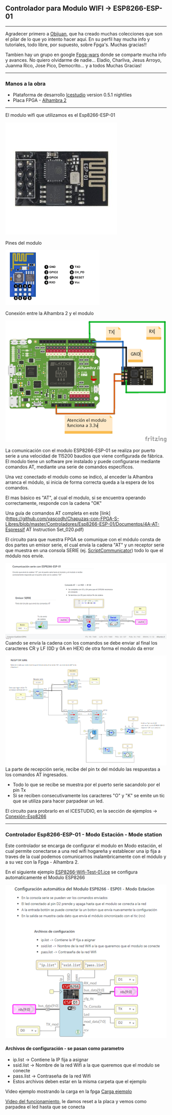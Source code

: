 ## Controlador para Modulo WIFI -> ESP8266-ESP-01  ##
***
Agradecer primero a [Obijuan](https://github.com/Obijuan), que ha creado muchas colecciones que son el pilar de lo que yo intento hacer aquí. En su perfil hay mucha info y tutoriales, todo libre, por supuesto, sobre Fpga's. Muchas gracias!!

Tambien hay un grupo en google [Fpga-wars](https://groups.google.com/forum/#!forum/fpga-wars-explorando-el-lado-libre) donde se comparte mucha info y avances. No quiero olvidarme de nadie... Eladio, Charliva, Jesus Arroyo, Juanma Rico, Jose Pico, Democrito... y a todos
Muchas Gracias!
***
### Manos a la obra
+ Plataforma de desarrollo [Icestudio](https://icestudio.io/)  version 0.5.1 nightlies
+ Placa FPGA - [Alhambra 2](https://github.com/FPGAwars/Alhambra-II-FPGA)

***
El modulo wifi que utilizamos es el Esp8266-ESP-01

![Esp8266](https://github.com/vascodh/Chapuzas-con-FPGA-S-Libres/blob/master/Controladores/Esp8266-ESP-01/Documentos/ESP-01-ESP8266.jpg)

Pines del modulo

![Esp82661](https://github.com/vascodh/Chapuzas-con-FPGA-S-Libres/blob/master/Controladores/Esp8266-ESP-01/Documentos/ESP-01-pinout.png)

Conexión entre la Alhambra 2 y el modulo

![Conexiones](https://github.com/vascodh/Chapuzas-con-FPGA-S-Libres/blob/master/Controladores/Esp8266-ESP-01/Documentos/Conexion_esp.png)

La comunicación con el modulo ESP8266-ESP-01 se realiza por puerto serie a una velocidad de 115200 baudios que viene configurada
de fábrica.
El modulo tiene un software pre instalado y puede configurarse mediante comandos AT, mediante una serie de comandos específicos.

Una vez conectado el modulo como se indicó, al enceder la Alhambra arranca el módulo, si inicia de forma correcta queda a la espera de los comandos.

El mas básico es "AT", al cual el modulo, si se encuentra operando correctamente, responde con la cadena "OK"

Una guía de comandos AT completa en este [link](https://github.com/vascodh/Chapuzas-con-FPGA-S-Libres/blob/master/Controladores/Esp8266-ESP-01/Documentos/4A-AT-Espressif AT Instruction Set_020.pdf)

El circuito para que nuestra FPGA se comunique con el módulo consta de dos partes un emisor serie, el cual envía la cadena "AT" y un receptor serie que muestra en una consola SERIE (ej. [ScriptCommunicator](https://github.com/Obijuan/digital-electronics-with-open-FPGAs-tutorial/wiki/V%C3%ADdeo-30:-Puerto-serie#instalaci%C3%B3n-del-scriptcommunicator)) todo lo que el módulo nos envíe.

![Circuito_esmisor](https://github.com/vascodh/Chapuzas-con-FPGA-S-Libres/blob/master/Controladores/Esp8266-ESP-01/Documentos/Circuito-fpga-emisor.png)
Cuando se envía la cadena con los comandos se debe enviar al final los caracteres CR y LF (0D y 0A en HEX) de otra forma el modulo da error

![Circuito_receptor](https://github.com/vascodh/Chapuzas-con-FPGA-S-Libres/blob/master/Controladores/Esp8266-ESP-01/Documentos/Circuito-fpga-receptor.png)  
La parte de recepción serie, recibe del pin tx del módulo las respuestas a los comandos AT ingresados.
+ Todo lo que se recibe se muestra por el puerto serie sacandolo por el pin Tx
+ Si se reciben consecutivamente los caracteres "O" y "K" se emite un tíc que se utiliza para hacer parpadear un led.

El circuito para probrarlo en el ICESTUDIO, en la sección de ejemplos -> [Conexión-Esp8266](https://github.com/vascodh/Chapuzas-con-FPGA-S-Libres/blob/master/Controladores/Esp8266-ESP-01/Ejemplos-ICESTUDIO/)
***
### Controlador Esp8266-ESP-01 - Modo Estación - Mode station
Este controlador se encarga de configurar el modulo en  Modo estación, el cual permite conectarse a una red wifi hogareña y establecer una ip fija a traves de la cual podemos comunicarnos inalambricamente con el módulo y a su vez con la Fpga - Alhambra 2.

En el siguiente ejemplo [ESP8266-Wifi-Test-01.ice](https://github.com/vascodh/Chapuzas-con-FPGA-S-Libres/tree/master/Controladores/Esp8266-ESP-01/Ejemplos-ICESTUDIO) se configura automaticamente el Modulo ESP8266

![Esp8266-mode-station](https://github.com/vascodh/Chapuzas-con-FPGA-S-Libres/blob/master/Controladores/Esp8266-ESP-01/Documentos/ESP-01-ESP8266-Mode-station.svg)
#### Archivos de configuración - se pasan como parametro
+ ip.list -> Contiene la IP fija a asignar
+ ssid.list -> Nombre de la red Wifi a la que queremos que el modulo se conecte
+ pass.list -> Contraseña de la red Wifi
+ Estos archivos deben estar en la misma carpeta que el ejemplo

Video ejemplo mostrando la carga en la fpga [Carga ejemplo](https://youtu.be/zkvY8XCA9cw)

[Video del funcionamiento](https://youtu.be/p_D9Acy_0II), le damos reset a la placa y vemos como parpadea el led hasta que se conecta
